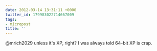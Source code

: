 ```yaml
---
date: 2012-03-14 13:31:11 +0000
twitter_id: 179983022714667009
tags:
- micropost
title: ''
---
```


@mrich2029 unless it's XP, right? I was always told 64-bit XP is crap.
